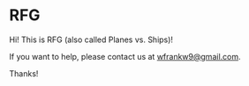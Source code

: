 # RFG

Hi! This is RFG (also called Planes vs. Ships)!

If you want to help, please contact us at wfrankw9@gmail.com.

Thanks!
